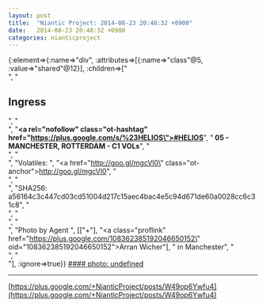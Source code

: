 ```yaml
---
layout: post
title:  "Niantic Project: 2014-08-23 20:48:32 +0900"
date:   2014-08-23 20:48:32 +0900
categories: nianticproject
---
```

{:element=>{:name=>"div", :attributes=>[{:name=>"class"@5, :value=>"shared"@12}], :children=>["<br />", "<h2>Ingress</h2>", "<br />", "<b><a rel=\"nofollow\" class=\"ot-hashtag\" href=\"https://plus.google.com/s/%23HELIOS\">#HELIOS</a></b>", "<b> 05 - MANCHESTER, ROTTERDAM - C1 VOLs</b>", "<br />", "<br />", "Volatiles: ", "<a href=\"http://goo.gl/mgcVl0\" class=\"ot-anchor\">http://goo.gl/mgcVl0</a>", "<br />", "<br />", "SHA256: a56164c3c447cd03cd51004d217c15aec4bac4e5c94d671de60a0028cc6c31c8", "<br />", "<br />", "<br />", "Photo by Agent ", [["+"], "<a class=\"proflink\" href=\"https://plus.google.com/108362385192046650152\" oid=\"108362385192046650152\">Arran Wicher</a>"], " in Manchester", "<br />", "<br />"], :ignore=>true}}
[#### photo: undefined](https://lh5.googleusercontent.com/-4HgnsN1jtPE/U_h-d7oTYBI/AAAAAAAA_Lw/qxFbnrGzwrw/manchesterhill.jpg "")
- - -
[https://plus.google.com/+NianticProject/posts/W49op6Ywfu4](https://plus.google.com/+NianticProject/posts/W49op6Ywfu4)
